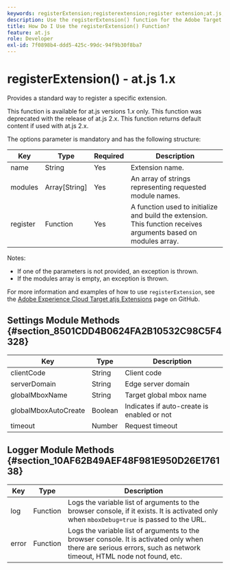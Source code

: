 ```yaml
---
keywords: registerExtension;registerextension;register extension;at.js;functions;function;clientCode;serverDomain;globalMboxName;globalMboxAutoCreate;timeout
description: Use the registerExtension() function for the Adobe Target at.js JavaScript library to register a specific extension. (at.js 1.x)
title: How Do I Use the registerExtension() Function?
feature: at.js
role: Developer
exl-id: 7f0898b4-ddd5-425c-99dc-94f9b30f8ba7
---
```

# registerExtension() - at.js 1.x

Provides a standard way to register a specific extension.

<InlineAlert variant="info" slots="text"/>

This function is available for at.js versions 1.*x* only. This function was deprecated with the release of at.js 2.x. This function returns default content if used with at.js 2.x.

The options parameter is mandatory and has the following structure:

| Key | Type | Required | Description |
|--- |--- |--- |--- |
|name|String|Yes|Extension name.|
|modules|Array[String]|Yes|An array of strings representing requested module names.|
|register|Function|Yes|A function used to initialize and build the extension. This function receives arguments based on modules array.|

Notes:

* If one of the parameters is not provided, an exception is thrown. 
* If the modules array is empty, an exception is thrown.

For more information and examples of how to use `registerExtension`, see the [Adobe Experience Cloud Target atjs Extensions](https://github.com/Adobe-Marketing-Cloud/target-atjs-extensions) page on GitHub.

## Settings Module Methods {#section_8501CDD4B0624FA2B10532C98C5F4328}

| Key | Type | Description |
|--- |--- |--- |
|clientCode|String|Client code|
|serverDomain|String|Edge server domain|
|globalMboxName|String|Target global mbox name|
|globalMboxAutoCreate|Boolean|Indicates if auto-create is enabled or not|
|timeout|Number|Request timeout|

## Logger Module Methods {#section_10AF62B49AEF48F981E950D26E176138}

| Key | Type | Description |
|--- |--- |--- |
|log|Function|Logs the variable list of arguments to the browser console, if it exists. It is activated only when `mboxDebug=true` is passed to the URL.|
|error|Function|Logs the variable list of arguments to the browser console. It is activated only when there are serious errors, such as network timeout, HTML node not found, etc.|
